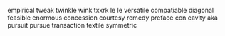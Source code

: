 empirical
tweak twinkle wink txxrk <tick>le <tack>le
versatile
<chronic>
compatiable
diagonal
feasible
enormous
concession
courtesy
remedy
preface
con<tour>
cavity
aka
pursuit pursue
transaction
textile
symmetric
